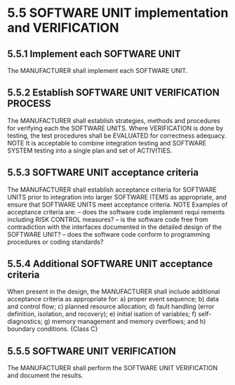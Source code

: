 # 5.5 SOFTWARE UNIT implementation and VERIFICATION

## 5.5.1 Implement each SOFTWARE UNIT

The MANUFACTURER shall implement each SOFTWARE UNIT.

## 5.5.2 Establish SOFTWARE UNIT VERIFICATION PROCESS

The MANUFACTURER shall establish strategies, methods and procedures for verifying each the
SOFTWARE UNITS. Where VERIFICATION is done by testing, the test procedures shall be
EVALUATED for correctness adequacy.
NOTE It is acceptable to combine integration testing and SOFTWARE SYSTEM testing into a single plan and set of
ACTIVITIES.

## 5.5.3 SOFTWARE UNIT acceptance criteria

The MANUFACTURER shall establish acceptance criteria for SOFTWARE UNITS prior to integration
into larger SOFTWARE ITEMS as appropriate, and ensure that SOFTWARE UNITS meet acceptance
criteria.
NOTE Examples of acceptance criteria are:
– does the software code implement requi rements including RISK CONTROL measures?
– is the software code free from contradiction with the interfaces documented in the detailed design of the
SOFTWARE UNIT?
– does the software code conform to programming procedures or coding standards?

## 5.5.4 Additional SOFTWARE UNIT acceptance criteria

When present in the design, the MANUFACTURER shall include additional acceptance criteria as
appropriate for:
a) proper event sequence;
b) data and control flow;
c) planned resource allocation;
d) fault handling (error definition, isolation, and recovery);
e) initial isation of variables;
f) self-diagnostics;
g) memory management and memory overflows; and
h) boundary conditions.
{Class C}

## 5.5.5 SOFTWARE UNIT VERIFICATION

The MANUFACTURER shall perform the SOFTWARE UNIT VERIFICATION and document the results.
